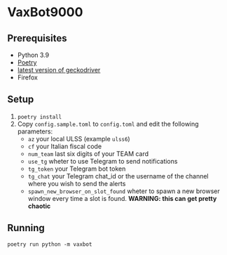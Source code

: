 # VaxBot9000

## Prerequisites
- Python 3.9
- [Poetry](https://python-poetry.org/)
- [latest version of geckodriver](https://github.com/mozilla/geckodriver/releases/tag/v0.29.1)
- Firefox

## Setup
1. `poetry install`
1. Copy `config.sample.toml` to `config.toml` and edit the following parameters:
    - `az` your local ULSS (example `ulss6`)
    - `cf` your Italian fiscal code
    - `num_team` last six digits of your TEAM card
    - `use_tg` wheter to use Telegram to send notifications
    - `tg_token` your Telegram bot token
    - `tg_chat` your Telegram chat_id or the username of the channel where you wish to send the alerts
    - `spawn_new_browser_on_slot_found` wheter to spawn a new browser window every time a slot is found. **WARNING: this can get pretty chaotic**

## Running
`poetry run python -m vaxbot`